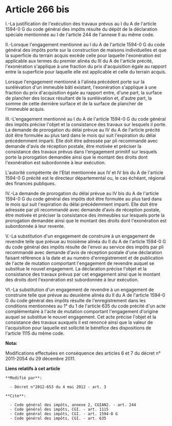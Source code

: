 # Article 266 bis

I.-La justification de l'exécution des travaux prévus au I du A de l'article 1594-0 G du code général des impôts résulte du
dépôt de la déclaration spéciale mentionnée au I de l'article 244 de l'annexe II au même code. 

II.-Lorsque l'engagement mentionné au I du A de l'article 1594-0 G du code général des impôts porte sur la construction de
maisons individuelles et que la superficie du terrain acquis excède celle pour laquelle l'exonération est applicable aux
termes du premier alinéa du III du A de l'article précité, l'exonération s'applique à une fraction du prix d'acquisition
égale au rapport entre la superficie pour laquelle elle est applicable et celle du terrain acquis. 

Lorsque l'engagement mentionné à l'alinéa précédent porte sur la surélévation d'un immeuble bâti existant, l'exonération
s'applique à une fraction du prix d'acquisition égale au rapport entre, d'une part, la surface de plancher des locaux
résultant de la surélévation et, d'autre part, la somme de cette dernière surface et de la surface de plancher de l'immeuble
acquis. 

III.-L'engagement mentionné au I du A de l'article 1594-0 G du code général des impôts précise l'objet et la consistance des
travaux sur lesquels il porte. La demande de prorogation du délai prévue au IV du A de l'article précité doit être formulée
au plus tard dans le mois qui suit l'expiration du délai précédemment imparti. Elle doit être adressée par pli recommandé
avec demande d'avis de réception postale, être motivée et préciser la consistance des travaux prévus dans l'engagement
primitif sur lesquels porte la prorogation demandée ainsi que le montant des droits dont l'exonération est subordonnée à leur
exécution. 

L'autorité compétente de l'Etat mentionnée aux IV et IV bis du A de l'article 1594-0 G précité est le directeur départemental
ou, le cas échéant, régional des finances publiques. 

IV.-La demande de prorogation du délai prévue au IV bis du A de l'article 1594-0 G du code général des impôts doit être
formulée au plus tard dans le mois qui suit l'expiration du délai précédemment imparti. Elle doit être adressée par pli
recommandé avec demande d'avis de réception postale, être motivée et préciser la consistance des immeubles sur lesquels porte
la prorogation demandée ainsi que le montant des droits dont l'exonération est subordonnée à leur revente.

V.-La substitution d'un engagement de construire à un engagement de revendre telle que prévue au troisième alinéa du II du A
de l'article 1594-0 G du code général des impôts résulte de l'envoi au service des impôts par pli recommandé avec demande
d'avis de réception postale d'une déclaration faisant référence à la date et au numéro d'enregistrement et de publication de
l'acte de mutation comportant l'engagement de revendre auquel se substitue le nouvel engagement. La déclaration précise
l'objet et la consistance des travaux prévus par cet engagement ainsi que le montant des droits dont l'exonération est
subordonnée à leur exécution. 

VI.-La substitution d'un engagement de revendre à un engagement de construire telle que prévue au deuxième alinéa du II du A
de l'article 1594-0 G du code général des impôts résulte de l'enregistrement dans les conditions mentionnées au 1° du 1 de
l'article 635 du code précité d'un acte complémentaire à l'acte de mutation comportant l'engagement d'origine auquel se
substitue le nouvel engagement. Cet acte précise l'objet et la consistance des travaux auxquels il est renoncé ainsi que la
valeur de l'acquisition pour laquelle est sollicité le bénéfice des dispositions de l'article 1115 du même code.

**Nota:**

Modifications effectuées en conséquence des articles 6 et 7 du décret n° 2011-2054 du 29 décembre 2011.

**Liens relatifs à cet article**

	**Modifié par**:

	  - Décret n°2012-653 du 4 mai 2012 - art. 3

	**Cite**:

	  - Code général des impôts, annexe 2, CGIAN2. - art. 244
	  - Code général des impôts, CGI. - art. 1115
	  - Code général des impôts, CGI. - art. 1594-0 G
	  - Code général des impôts, CGI. - art. 635

